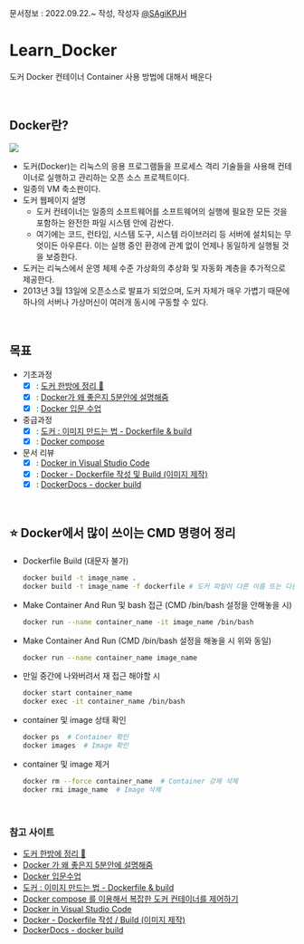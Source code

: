 문서정보 : 2022.09.22.~ 작성, 작성자 [@SAgiKPJH](https://github.com/SAgiKPJH)

# Learn_Docker
도커 Docker 컨테이너 Container 사용 방법에 대해서 배운다

<br>

## Docker란?

<img src="https://user-images.githubusercontent.com/66783849/191689068-bbb3c349-45ce-40eb-b324-8331995d8b6a.png">

- 도커(Docker)는 리눅스의 응용 프로그램들을 프로세스 격리 기술들을 사용해 컨테이너로 실행하고 관리하는 오픈 소스 프로젝트이다.
- 일종의 VM 축소판이다.
- 도커 웹페이지 설명
  - 도커 컨테이너는 일종의 소프트웨어를 소프트웨어의 실행에 필요한 모든 것을 포함하는 완전한 파일 시스템 안에 감싼다. 
  - 여기에는 코드, 런타임, 시스템 도구, 시스템 라이브러리 등 서버에 설치되는 무엇이든 아우른다. 이는 실행 중인 환경에 관계 없이 언제나 동일하게 실행될 것을 보증한다.
- 도커는 리눅스에서 운영 체제 수준 가상화의 추상화 및 자동화 계층을 추가적으로 제공한다.
- 2013년 3월 13일에 오픈소스로 발표가 되었으며, 도커 자체가 매우 가볍기 때문에 하나의 서버나 가상머신이 여러개 동시에 구동할 수 있다.

<br>


## 목표

- 기초과정
  - [x] : [도커 한방에 정리 🐳](https://github.com/SagiK-Repository/Learn_Docker/blob/main/%EB%8F%84%EC%BB%A4%20%ED%95%9C%EB%B0%A9%EC%97%90%20%EC%A0%95%EB%A6%AC%20%F0%9F%90%B3.md)
  - [x] : [Docker가 왜 좋은지 5분안에 설명해줌](https://github.com/SagiK-Repository/Learn_Docker/blob/main/Docker%EA%B0%80%20%EC%99%9C%20%EC%A2%8B%EC%9D%80%EC%A7%80%205%EB%B6%84%EC%95%88%EC%97%90%20%EC%84%A4%EB%AA%85%ED%95%B4%EC%A4%8C.md)
  - [x] : [Docker 입문 수업](https://github.com/SagiK-Repository/Learn_Docker/blob/main/Docker%20%EC%9E%85%EB%AC%B8%20%EC%88%98%EC%97%85.md)
- 중급과정
  - [x] : [도커 : 이미지 만드는 법 - Dockerfile & build](https://github.com/SagiK-Repository/Learn_Docker/blob/main/%EB%8F%84%EC%BB%A4%20-%20%EC%9D%B4%EB%AF%B8%EC%A7%80%20%EB%A7%8C%EB%93%9C%EB%8A%94%20%EB%B2%95%20-%20Dockerfile%20%26%20build.md)
  - [x] : [Docker compose](https://github.com/SagiK-Repository/Learn_Docker/blob/main/Docker%20Compose.md)
- 문서 리뷰
  - [x] : [Docker in Visual Studio Code](https://github.com/SagiK-Repository/Learn_Docker/blob/main/Docker%20in%20Visual%20Studio%20Code.md)
  - [x] : [Docker - Dockerfile 작성 및 Build (이미지 제작)](https://github.com/SagiK-Repository/Learn_Docker/blob/main/Docker%20-%20Dockerfile%20%EC%9E%91%EC%84%B1%20%EB%B0%8F%20Build%20(%EC%9D%B4%EB%AF%B8%EC%A7%80%20%EC%A0%9C%EC%9E%91))
  - [x] : [DockerDocs - docker build](https://github.com/SagiK-Repository/Learn_Docker/blob/main/DockerDocs%20-%20docker%20build.md)

<br>

## ⭐ Docker에서 많이 쓰이는 CMD 명령어 정리

- Dockerfile Build (대문자 불가)
  ```bash
  docker build -t image_name .
  docker build -t image_name -f dockerfile # 도커 파일이 다른 이름 또는 다른 폴더에 있을 시
  ```
- Make Container And Run 및 bash 접근 (CMD /bin/bash 설정을 안해놓을 시)
  ```bash
  docker run --name container_name -it image_name /bin/bash
  ```
- Make Container And Run (CMD /bin/bash 설정을 해놓을 시 위와 동일)
  ```bash
  docker run --name container_name image_name
  ```
- 만일 중간에 나와버려서 재 접근 해야할 시
  ```bash
  docker start container_name
  docker exec -it container_name /bin/bash
  ```
- container 및 image 상태 확인
  ```bash
  docker ps  # Container 확인
  docker images  # Image 확인
  ```
- container 및 image 제거
  ```bash
  docker rm --force container_name  # Container 강제 삭제
  docker rmi image_name  # Image 삭제
  ```

<br>

### 참고 사이트

- [도커 한방에 정리 🐳](https://www.youtube.com/watch?v=LXJhA3VWXFA)
- [Docker 가 왜 좋은지 5분안에 설명해줌](https://www.youtube.com/watch?v=chnCcGCTyBg)
- [Docker 입문수업](https://www.youtube.com/watch?v=Ps8HDIAyPD0&list=PLuHgQVnccGMDeMJsGq2O-55Ymtx0IdKWf)
- [도커 : 이미지 만드는 법 - Dockerfile & build](https://www.youtube.com/watch?v=0kQC19w0gTI)
- [Docker compose 를 이용해서 복잡한 도커 컨테이너를 제어하기](https://www.youtube.com/watch?v=EK6iYRCIjYs)
- [Docker in Visual Studio Code](https://code.visualstudio.com/docs/containers/overview) 
- [Docker - Dockerfile 작성 / Build (이미지 제작)](https://blog.d0ngd0nge.xyz/docker-dockerfile-write/)
- [DockerDocs - docker build](https://docs.docker.com/engine/reference/commandline/build/)
